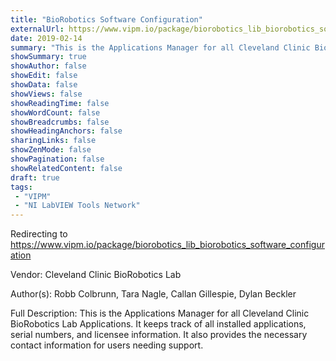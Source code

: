 ```yaml
---
title: "BioRobotics Software Configuration"
externalUrl: https://www.vipm.io/package/biorobotics_lib_biorobotics_software_configuration
date: 2019-02-14
summary: "This is the Applications Manager for all Cleveland Clinic BioRobotics Lab Applications."
showSummary: true
showAuthor: false
showEdit: false
showData: false
showViews: false
showReadingTime: false
showWordCount: false
showBreadcrumbs: false
showHeadingAnchors: false
sharingLinks: false
showZenMode: false
showPagination: false
showRelatedContent: false
draft: true
tags:
 - "VIPM"
 - "NI LabVIEW Tools Network"
---
```


Redirecting to https://www.vipm.io/package/biorobotics_lib_biorobotics_software_configuration

Vendor: Cleveland Clinic BioRobotics Lab

Author(s): Robb Colbrunn, Tara Nagle, Callan Gillespie, Dylan Beckler
 
Full Description:
This is the Applications Manager for all Cleveland Clinic BioRobotics Lab Applications.  It keeps track of all installed applications, serial numbers, and licensee information.  It also provides the necessary contact information for users needing support.